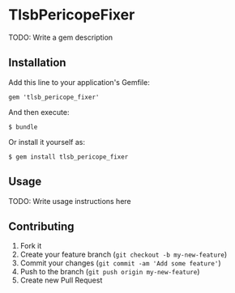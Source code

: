 # TlsbPericopeFixer

TODO: Write a gem description

## Installation

Add this line to your application's Gemfile:

    gem 'tlsb_pericope_fixer'

And then execute:

    $ bundle

Or install it yourself as:

    $ gem install tlsb_pericope_fixer

## Usage

TODO: Write usage instructions here

## Contributing

1. Fork it
2. Create your feature branch (`git checkout -b my-new-feature`)
3. Commit your changes (`git commit -am 'Add some feature'`)
4. Push to the branch (`git push origin my-new-feature`)
5. Create new Pull Request
